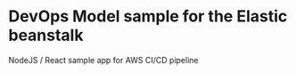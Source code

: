# DevOps Model sample for the Elastic beanstalk
NodeJS / React sample app for AWS CI/CD pipeline 


